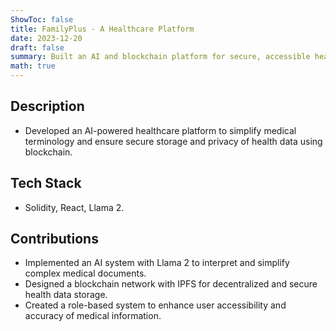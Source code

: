 ```yaml
---
ShowToc: false
title: FamilyPlus - A Healthcare Platform
date: 2023-12-20
draft: false
summary: Built an AI and blockchain platform for secure, accessible health data.
math: true
---
```


## Description
- Developed an AI-powered healthcare platform to simplify medical terminology and ensure secure storage and privacy of health data using blockchain.

## Tech Stack
- Solidity, React, Llama 2.

## Contributions
- Implemented an AI system with Llama 2 to interpret and simplify complex medical documents.
- Designed a blockchain network with IPFS for decentralized and secure health data storage.
- Created a role-based system to enhance user accessibility and accuracy of medical information.
